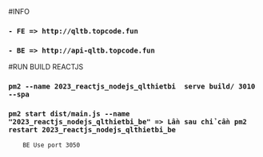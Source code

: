 #INFO
### `- FE => http://qltb.topcode.fun`
### `- BE => http://api-qltb.topcode.fun`
#RUN BUILD REACTJS
### `pm2 --name 2023_reactjs_nodejs_qlthietbi  serve build/ 3010 --spa`
### `pm2 start dist/main.js --name "2023_reactjs_nodejs_qlthietbi_be" => Lần sau chỉ cần pm2 restart 2023_reactjs_nodejs_qlthietbi_be` 
```
    BE Use port 3050
```
